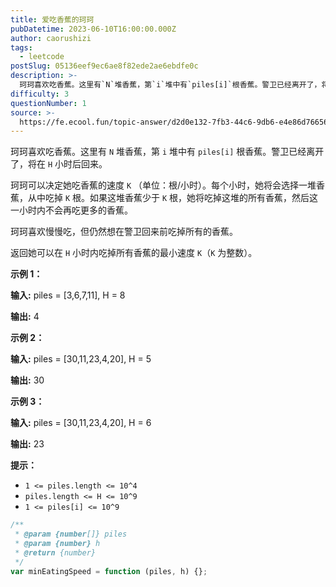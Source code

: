 ```yaml
---
title: 爱吃香蕉的珂珂
pubDatetime: 2023-06-10T16:00:00.000Z
author: caorushizi
tags:
  - leetcode
postSlug: 05136eef9ec6ae8f82ede2ae6ebdfe0c
description: >-
  珂珂喜欢吃香蕉。这里有`N`堆香蕉，第`i`堆中有`piles[i]`根香蕉。警卫已经离开了，将在`H`小时后回来。珂珂可以决定她吃香蕉的速度`K`（单位：根/小时）。每个小时，她将会选择一堆香蕉，从
difficulty: 3
questionNumber: 1
source: >-
  https://fe.ecool.fun/topic-answer/d2d0e132-7fb3-44c6-9db6-e4e86d76656b?orderBy=updateTime&order=desc&tagId=31
---
```


珂珂喜欢吃香蕉。这里有 `N` 堆香蕉，第 `i` 堆中有 `piles[i]` 根香蕉。警卫已经离开了，将在 `H` 小时后回来。

珂珂可以决定她吃香蕉的速度 `K` （单位：根/小时）。每个小时，她将会选择一堆香蕉，从中吃掉 `K` 根。如果这堆香蕉少于 `K` 根，她将吃掉这堆的所有香蕉，然后这一小时内不会再吃更多的香蕉。

珂珂喜欢慢慢吃，但仍然想在警卫回来前吃掉所有的香蕉。

返回她可以在 `H` 小时内吃掉所有香蕉的最小速度 `K`（`K` 为整数）。

**示例 1：**

**输入:** piles = \[3,6,7,11\], H = 8

**输出:** 4

**示例 2：**

**输入:** piles = \[30,11,23,4,20\], H = 5

**输出:** 30

**示例 3：**

**输入:** piles = \[30,11,23,4,20\], H = 6

**输出:** 23

**提示：**

- `1 <= piles.length <= 10^4`
- `piles.length <= H <= 10^9`
- `1 <= piles[i] <= 10^9`

```js
/**
 * @param {number[]} piles
 * @param {number} h
 * @return {number}
 */
var minEatingSpeed = function (piles, h) {};
```
